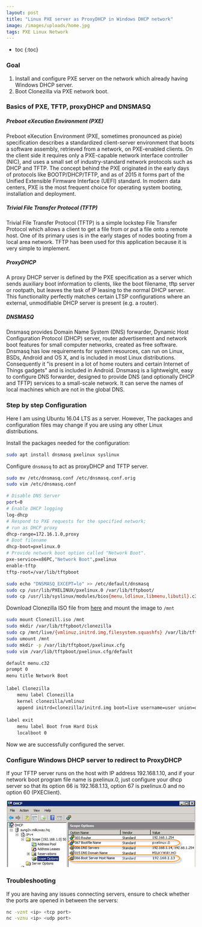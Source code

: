 ```yaml
---
layout: post
title: "Linux PXE server as ProxyDHCP in Windows DHCP network"
image: /images/uploads/home.jpg
tags: PXE Linux Network
---
```


* toc
{:toc}

### Goal
1. Install and configure PXE server on the network which already having Windows DHCP server.
2. Boot Clonezilla via PXE network boot.

### Basics of PXE, TFTP, proxyDHCP and DNSMASQ

##### Preboot eXecution Environment (PXE)

Preboot eXecution Environment (PXE, sometimes pronounced as pixie) specification describes a standardized client-server environment that boots a software assembly, retrieved from a network, on PXE-enabled clients. On the client side it requires only a PXE-capable network interface controller (NIC), and uses a small set of industry-standard network protocols such as DHCP and TFTP. The concept behind the PXE originated in the early days of protocols like BOOTP/DHCP/TFTP, and as of 2015 it forms part of the Unified Extensible Firmware Interface (UEFI) standard. In modern data centers, PXE is the most frequent choice for operating system booting, installation and deployment.

##### Trivial File Transfer Protocol (TFTP)

Trivial File Transfer Protocol (TFTP) is a simple lockstep File Transfer Protocol which allows a client to get a file from or put a file onto a remote host. One of its primary uses is in the early stages of nodes booting from a local area network. TFTP has been used for this application because it is very simple to implement.

##### ProxyDHCP

A proxy DHCP server is defined by the PXE specification as a server which sends auxiliary boot information to clients, like the boot filename, tftp server or rootpath, but leaves the task of IP leasing to the normal DHCP server. This functionality perfectly matches certain LTSP configurations where an external, unmodifiable DHCP server is present (e.g. a router).

##### DNSMASQ

Dnsmasq provides Domain Name System (DNS) forwarder, Dynamic Host Configuration Protocol (DHCP) server, router advertisement and network boot features for small computer networks, created as free software. Dnsmasq has low requirements for system resources, can run on Linux, BSDs, Android and OS X, and is included in most Linux distributions. Consequently it "is present in a lot of home routers and certain Internet of Things gadgets" and is included in Android. Dnsmasq is a lightweight, easy to configure DNS forwarder, designed to provide DNS (and optionally DHCP and TFTP) services to a small-scale network. It can serve the names of local machines which are not in the global DNS.

### Step by step Configuration

Here I am using Ubuntu 16.04 LTS as a server. However, The packages and configuration files may change if you are using any other Linux distributions.

Install the packages needed for the configuration:
```bash
sudo apt install dnsmasq pxelinux syslinux
```

Configure `dnsmasq` to act as proxyDHCP and TFTP server.
```bash
sudo mv /etc/dnsmasq.conf /etc/dnsmasq.conf.orig
sudo vim /etc/dnsmasq.conf
```

```bash
# Disable DNS Server
port=0
# Enable DHCP logging
log-dhcp
# Respond to PXE requests for the specified network;
# run as DHCP proxy
dhcp-range=172.16.1.0,proxy
# Boot filename
dhcp-boot=pxelinux.0
# Provide network boot option called "Network Boot".
pxe-service=x86PC,"Network Boot",pxelinux
enable-tftp
tftp-root=/var/lib/tftpboot
```

```bash
sudo echo "DNSMASQ_EXCEPT=lo" >> /etc/default/dnsmasq
sudo cp /usr/lib/PXELINUX/pxelinux.0 /var/lib/tftpboot/
sudo cp /usr/lib/syslinux/modules/bios{menu,ldlinux,libmenu,libutil}.c32 /var/lib/tftpboot
```

Download Clonezilla ISO file from [here](https://clonezilla.org/) and mount the image to `/mnt`

```bash
sudo mount Clonezill.iso /mnt
sudo mkdir /var/lib/tftpboot/clonezilla
sudo cp /mnt/live/{vmlinuz,initrd.img,filesystem.squashfs} /var/lib/tftpboot/clonezilla
sudo umount /mnt
sudo mkdir -p /var/lib/tftpboot/pxelinux.cfg
sudo vim /var/lib/tftpboot/pxelinux.cfg/default
```

```bash
default menu.c32
prompt 0
menu title Network Boot

label Clonezilla
	menu label Clonezilla
	kernel clonezilla/vmlinuz
	append initrd=clonezilla/initrd.img boot=live username=user union=overlay components noswap noprompt vga=788 keyboard-layouts=en lacales=en_GB.UTF-8 fetch=tftp://172.16.1.125/clonezilla/filesystem.squashfs

label exit
	menu label Boot from Hard Disk
	localboot 0
```

Now we are successfully configured the server.

### Configure Windows DHCP server to redirect to ProxyDHCP

If your TFTP server runs on the host with IP address 192.168.1.10, and if your network boot program file name is pxelinux.0, just configure your dhcp server so that its option 66 is 192.168.1.13, option 67 is pxelinux.0 and no option 60 (PXEClient).

![pxedhcp](/images/pxedhcp.png)

### Troubleshooting

If you are having any issues connecting servers, ensure to check whether the ports are opened in between the servers:

```bash
nc -vznt <ip> <tcp port>
nc -vznu <ip> <udp port>
```
